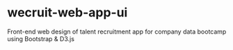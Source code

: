 # wecruit-web-app-ui
Front-end web design of talent recruitment app for company data bootcamp using Bootstrap &amp; D3.js
